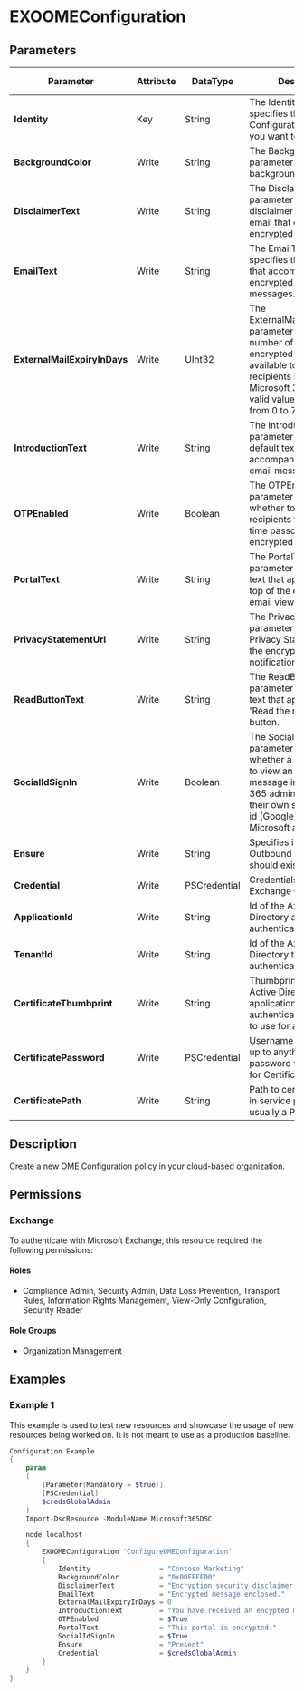 ﻿# EXOOMEConfiguration

## Parameters

| Parameter | Attribute | DataType | Description | Allowed Values |
| --- | --- | --- | --- | --- |
| **Identity** | Key | String | The Identity parameter specifies the OME Configuration policy that you want to modify. | |
| **BackgroundColor** | Write | String | The BackgroundColor parameter specifies the background color | |
| **DisclaimerText** | Write | String | The DisclaimerText parameter specifies the disclaimer text in the email that contains the encrypted message | |
| **EmailText** | Write | String | The EmailText parameter specifies the default text that accompanies encrypted email messages. | |
| **ExternalMailExpiryInDays** | Write | UInt32 | The ExternalMailExpiryInDays parameter specifies the number of days that the encrypted message is available to external recipients in the Microsoft 365 portal. A valid value is an integer from 0 to 730. | |
| **IntroductionText** | Write | String | The IntroductionText parameter specifies the default text that accompanies encrypted email messages. | |
| **OTPEnabled** | Write | Boolean | The OTPEnabled parameter specifies whether to allow recipients to use a one-time passcode to view encrypted messages. | |
| **PortalText** | Write | String | The PortalText parameter specifies the text that appears at the top of the encrypted email viewing portal. | |
| **PrivacyStatementUrl** | Write | String | The PrivacyStatementUrl parameter specifies the Privacy Statement link in the encrypted email notification message. | |
| **ReadButtonText** | Write | String | The ReadButtonText parameter specifies the text that appears on the 'Read the message' button.  | |
| **SocialIdSignIn** | Write | Boolean | The SocialIdSignIn parameter specifies whether a user is allowed to view an encrypted message in the Microsoft 365 admin center using their own social network id (Google, Yahoo, and Microsoft account). | |
| **Ensure** | Write | String | Specifies if this Outbound connector should exist. | `Present`, `Absent` |
| **Credential** | Write | PSCredential | Credentials of the Exchange Global Admin | |
| **ApplicationId** | Write | String | Id of the Azure Active Directory application to authenticate with. | |
| **TenantId** | Write | String | Id of the Azure Active Directory tenant used for authentication. | |
| **CertificateThumbprint** | Write | String | Thumbprint of the Azure Active Directory application's authentication certificate to use for authentication. | |
| **CertificatePassword** | Write | PSCredential | Username can be made up to anything but password will be used for CertificatePassword | |
| **CertificatePath** | Write | String | Path to certificate used in service principal usually a PFX file. | |

## Description

Create a new OME Configuration policy in your cloud-based organization.

## Permissions


### Exchange

To authenticate with Microsoft Exchange, this resource required the following permissions:

#### Roles

- Compliance Admin, Security Admin, Data Loss Prevention, Transport Rules, Information Rights Management, View-Only Configuration, Security Reader

#### Role Groups

- Organization Management

## Examples

### Example 1

This example is used to test new resources and showcase the usage of new resources being worked on.
It is not meant to use as a production baseline.

```powershell
Configuration Example
{
    param
    (
        [Parameter(Mandatory = $true)]
        [PSCredential]
        $credsGlobalAdmin
    )
    Import-DscResource -ModuleName Microsoft365DSC

    node localhost
    {
        EXOOMEConfiguration 'ConfigureOMEConfiguration'
        {
            Identity                 = "Contoso Marketing"
            BackgroundColor          = "0x00FFFF00"
            DisclaimerText           = "Encryption security disclaimer."
            EmailText                = "Encrypted message enclosed."
            ExternalMailExpiryInDays = 0
            IntroductionText         = "You have received an encypted message"
            OTPEnabled               = $True
            PortalText               = "This portal is encrypted."
            SocialIdSignIn           = $True
            Ensure                   = "Present"
            Credential               = $credsGlobalAdmin
        }
    }
}
```

